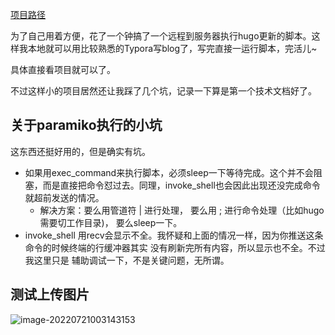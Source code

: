 [项目路径](https://github.com/KbyteTutu/hugo_upload_script)

为了自己用着方便，花了一个钟搞了一个远程到服务器执行hugo更新的脚本。这样我本地就可以用比较熟悉的Typora写blog了，写完直接一运行脚本，完活儿~

具体直接看项目就可以了。

不过这样小的项目居然还让我踩了几个坑，记录一下算是第一个技术文档好了。

## 关于paramiko执行的小坑

这东西还挺好用的，但是确实有坑。

- 如果用exec_command来执行脚本，必须sleep一下等待完成。这个并不会阻塞，而是直接把命令怼过去。同理，invoke_shell也会因此出现还没完成命令就超前发送的情况。
    - 解决方案：要么用管道符 | 进行处理， 要么用 ; 进行命令处理（比如hugo需要切工作目录)， 要么sleep一下。
- invoke_shell 用recv会显示不全。我怀疑和上面的情况一样，因为你推送这条命令的时候终端的行缓冲器其实 没有刷新完所有内容，所以显示也不全。不过我这里只是 辅助调试一下，不是关键问题，无所谓。



## 测试上传图片

![image-20220721003143153](https://tutu.gold//posts/tech/hugo上传脚本.assets/image-20220721003143153.png)